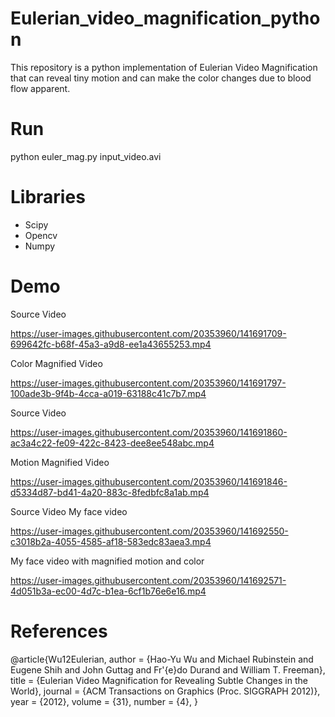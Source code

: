 # Eulerian_video_magnification_python
This repository is a python implementation of Eulerian Video Magnification that can reveal tiny motion and can make the color changes due to blood flow apparent. 

# Run
python euler_mag.py input_video.avi

# Libraries
- Scipy
- Opencv
- Numpy

# Demo
Source Video

https://user-images.githubusercontent.com/20353960/141691709-699642fc-b68f-45a3-a9d8-ee1a43655253.mp4

Color Magnified Video

https://user-images.githubusercontent.com/20353960/141691797-100ade3b-9f4b-4cca-a019-63188c41c7b7.mp4

Source Video

https://user-images.githubusercontent.com/20353960/141691860-ac3a4c22-fe09-422c-8423-dee8ee548abc.mp4

Motion Magnified Video

https://user-images.githubusercontent.com/20353960/141691846-d5334d87-bd41-4a20-883c-8fedbfc8a1ab.mp4

Source Video
My face video

https://user-images.githubusercontent.com/20353960/141692550-c3018b2a-4055-4585-af18-583edc83aea3.mp4

My face video with magnified motion and color

https://user-images.githubusercontent.com/20353960/141692571-4d051b3a-ec00-4d7c-b1ea-6cf1b76e6e16.mp4

# References
@article{Wu12Eulerian,
  author = {Hao-Yu Wu and Michael Rubinstein and Eugene Shih and John Guttag and Fr\'{e}do Durand and
  William T. Freeman},
  title = {Eulerian Video Magnification for Revealing Subtle Changes in the World},
  journal = {ACM Transactions on Graphics (Proc. SIGGRAPH 2012)},
  year = {2012},
  volume = {31},
  number = {4},
}


